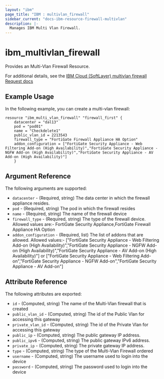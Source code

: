 ```yaml
---
layout: "ibm"
page_title: "IBM : multivlan_firewall"
sidebar_current: "docs-ibm-resource-firewall-multivlan"
description: |-
  Manages IBM Multi Vlan Firewall.
---
```


# ibm\_multivlan_firewall

Provides an Multi-Vlan Firewall Resource.

For additional details, see the [IBM Cloud (SoftLayer) multivlan firewall Request docs](https://softlayer.github.io/reference/datatypes/SoftLayer_Container_Product_Order_Network_Protection_Firewall_Dedicated/)

## Example Usage

In the following example, you can create a multi-vlan firewall:

```hcl
resource "ibm_multi_vlan_firewall" "firewall_first" {
	datacenter = "dal13"
	pod = "pod01"
	name = "Checkdelete1"
	public_vlan_id = 2213543
	firewall_type = "FortiGate Firewall Appliance HA Option"
	addon_configuration = ["FortiGate Security Appliance - Web Filtering Add-on (High Availability)","FortiGate Security Appliance - NGFW Add-on (High Availability)","FortiGate Security Appliance - AV Add-on (High Availability)"]
	}
```


## Argument Reference

The following arguments are supported:

* `datacenter` - (Required, string) The data center in which the firewall appliance resides.
* `pod` - (Required, string) The pod in which the firewall resides
* `name` - (Required, string) The name of the firewall device
* `firewall_type` - (Required, string) The type of the firewall device. Allowed values are:- FortiGate Security Appliance,FortiGate Firewall Appliance HA Option
* `addon_configuration` - (Required, list) The list of addons that are allowed. Allowed values:- ["FortiGate Security Appliance - Web Filtering Add-on (High Availability)","FortiGate Security Appliance - NGFW Add-on (High Availability)","FortiGate Security Appliance - AV Add-on (High Availability)"] or ["FortiGate Security Appliance - Web Filtering Add-on","FortiGate Security Appliance - NGFW Add-on","FortiGate Security Appliance - AV Add-on"]

## Attribute Reference

The following attributes are exported:

* `id` - (Computed, string) The name of the Multi-Vlan firewall that is created
* `public_vlan_id` - (Computed, string) The id of the Public Vlan for accessing this gateway
* `private_vlan_id` - (Computed, string) The id of the Private Vlan for accessing this gateway
* `public_ip` - (Computed, string) The public gateway IP address.
* `public_ipv6` - (Computed, string) The public gateway IPv6 address.
* `private_ip` - (Computed, string) The private gateway IP address.
* `type` - (Computed, string) The type of the Multi-Vlan Firewall ordered
* `username` - (Computed, string) The username used to login into the device
* `password` - (Computed, string) The password used to login into the device
